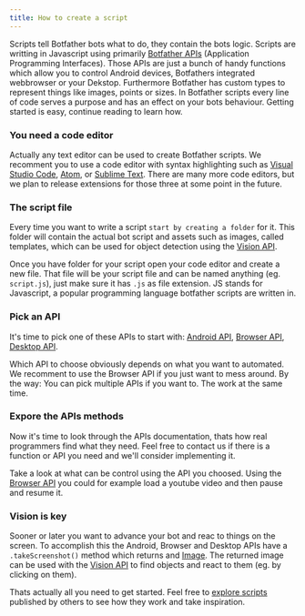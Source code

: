 ```yaml
---
title: How to create a script
---
```


Scripts tell Botfather bots what to do, they contain the bots logic. Scripts are writting in Javascript using primarily [Botfather APIs](/docs/apiref/) (Application Programming Interfaces). Those APIs are just a bunch of handy functions which allow you to control Android devices, Botfathers integrated webbrowser or your Dekstop. Furthermore Botfather has custom types to represent things like images, points or sizes. In Botfather scripts every line of code serves a purpose and has an effect on your bots behaviour. Getting started is easy, continue reading to learn how.

### You need a code editor

Actually any text editor can be used to create Botfather scripts. We recomment you to use a code editor with syntax highlighting such as [Visual Studio Code](https://code.visualstudio.com/), [Atom](https://atom.io/), or [Sublime Text](https://www.sublimetext.com/). There are many more code editors, but we plan to release extensions for those three at some point in the future.

### The script file

Every time you want to write a script `start by creating a folder` for it. This folder will contain the actual bot script and assets such as images, called templates, which can be used for object detection using the [Vision API](/docs/apiref/vision-api/).

Once you have folder for your script open your code editor and create a new file. That file will be your script file and can be named anything (eg. `script.js`), just make sure it has `.js` as file extension. JS stands for Javascript, a popular programming language botfather scripts are written in.

### Pick an API

It's time to pick one of these APIs to start with: [Android API](/docs/apiref/android-api/), [Browser API](/docs/apiref/browser-api/), [Desktop API](/docs/apiref/desktop-api/).

Which API to choose obviously depends on what you want to automated. We recomment to use the Browser API if you just want to mess around. By the way: You can pick multiple APIs if you want to. The work at the same time.

### Expore the APIs methods

Now it's time to look through the APIs documentation, thats how real programmers find what they need. Feel free to contact us if there is a function or API you need and we'll consider implementing it.

Take a look at what can be control using the API you choosed. Using the [Browser API](/docs/apiref/browser-api/) you could for example load a youtube video and then pause and resume it.

### Vision is key

Sooner or later you want to advance your bot and reac to things on the screen. To accomplish this the Android, Browser and Desktop APIs have a `.takeScreenshot()` method which returns and [Image](/docs/apiref/image-type/). The returned image can be used with the [Vision API](/docs/apiref/vision-api/) to find objects and react to them (eg. by clicking on them).

Thats actually all you need to get started. Feel free to [explore scripts](/scripts/) published by others to see how they work and take inspiration.
